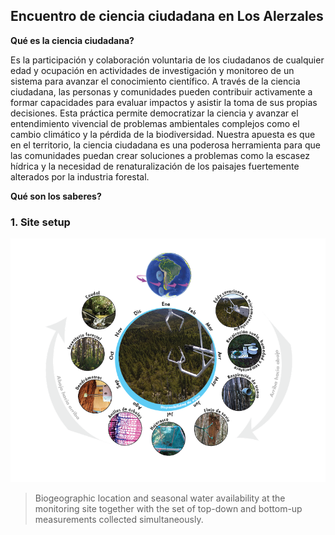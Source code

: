 ## Encuentro de ciencia ciudadana en Los Alerzales

**Qué es la ciencia ciudadana?** 

Es la participación y colaboración voluntaria de los ciudadanos de cualquier edad y ocupación en actividades de investigación y monitoreo de un sistema para avanzar el conocimiento científico. A través de la ciencia ciudadana, las personas y comunidades pueden contribuir activamente a formar capacidades para evaluar impactos y asistir la toma de sus propias decisiones. Esta práctica permite democratizar la ciencia y avanzar el entendimiento vivencial de problemas ambientales complejos como el cambio climático y la pérdida de la biodiversidad. Nuestra apuesta es que en el territorio, la ciencia ciudadana es una poderosa herramienta para que las comunidades puedan crear soluciones a problemas como la escasez hídrica y la necesidad de renaturalización de los paisajes fuertemente alterados por la industria forestal.

**Qué son los saberes?**

### 1. Site setup

<img src="images/site_diagram_v2_ES.png?raw=true"/>

> Biogeographic location and seasonal water availability at the monitoring site together with the set of top-down and bottom-up measurements collected simultaneously.

